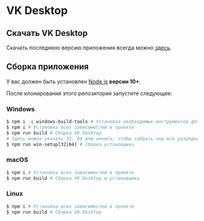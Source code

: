 # VK Desktop

## Скачать VK Desktop

Скачать последнюю версию приложения всегда можно [здесь](https://github.com/danyadev/vk-desktop/releases).

## Сборка приложения

У вас должен быть установлен [Node.js](http://nodejs.org) **версии 10+**.

После клонирования этого репозитория запустите следующее:

### Windows

``` bash
$ npm i -g windows-build-tools # Установка необходимых инструментов для сборки
$ npm i # Установка всех зависимостей в проекте
$ npm run build # Сборка VK Desktop
# Здесь можно указать 32, 64 или ничего, чтобы собрать под все разрядности
$ npm run win-setup[32|64] # Сборка установщика
```

### macOS

```bash
$ npm i # Установка всех зависимостей в проекте
$ npm run build # Сборка VK Desktop и установщика
```

### Linux

```bash
$ npm i # Установка всех зависимостей в проекте
$ npm run build # Сборка VK Desktop
```
